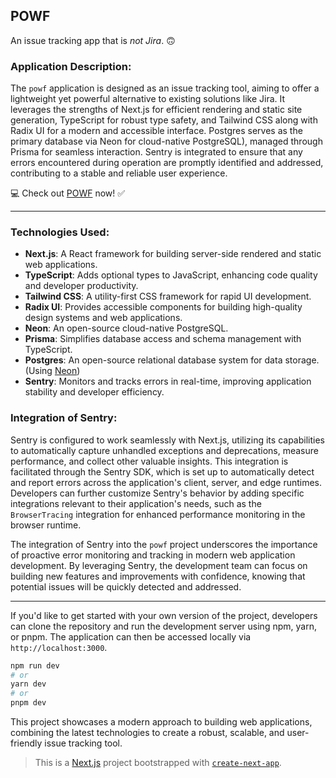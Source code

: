 ## POWF 

An issue tracking app that is _not Jira_. 🙃 

### Application Description:
The `powf` application is designed as an issue tracking tool, aiming to offer a lightweight yet powerful alternative to existing solutions like Jira. It leverages the strengths of Next.js for efficient rendering and static site generation, TypeScript for robust type safety, and Tailwind CSS along with Radix UI for a modern and accessible interface. Postgres serves as the primary database via Neon for cloud-native PostgreSQL), managed through Prisma for seamless interaction. Sentry is integrated to ensure that any errors encountered during operation are promptly identified and addressed, contributing to a stable and reliable user experience.

💻 Check out [POWF](https://powf-issue-tracker.vercel.app/) now! ✅

---

### Technologies Used:

- **Next.js**: A React framework for building server-side rendered and static web applications.
- **TypeScript**: Adds optional types to JavaScript, enhancing code quality and developer productivity.
- **Tailwind CSS**: A utility-first CSS framework for rapid UI development.
- **Radix UI**: Provides accessible components for building high-quality design systems and web applications.
- **Neon**: An open-source cloud-native PostgreSQL.
- **Prisma**: Simplifies database access and schema management with TypeScript.
- **Postgres**: An open-source relational database system for data storage. (Using [Neon](https://neon.tech/))
- **Sentry**: Monitors and tracks errors in real-time, improving application stability and developer efficiency.





### Integration of Sentry:

Sentry is configured to work seamlessly with Next.js, utilizing its capabilities to automatically capture unhandled exceptions and deprecations, measure performance, and collect other valuable insights. This integration is facilitated through the Sentry SDK, which is set up to automatically detect and report errors across the application's client, server, and edge runtimes. Developers can further customize Sentry's behavior by adding specific integrations relevant to their application's needs, such as the `BrowserTracing` integration for enhanced performance monitoring in the browser runtime.

The integration of Sentry into the `powf` project underscores the importance of proactive error monitoring and tracking in modern web application development. By leveraging Sentry, the development team can focus on building new features and improvements with confidence, knowing that potential issues will be quickly detected and addressed.



---

If you'd like to get started with your own version of the project, developers can clone the repository and run the development server using npm, yarn, or pnpm. The application can then be accessed locally via `http://localhost:3000`.

```bash
npm run dev
# or
yarn dev
# or
pnpm dev
```

This project showcases a modern approach to building web applications, combining the latest technologies to create a robust, scalable, and user-friendly issue tracking tool.



> This is a [Next.js](https://nextjs.org/) project bootstrapped with [`create-next-app`](https://github.com/vercel/next.js/tree/canary/packages/create-next-app).


<!-- You can start editing the page by modifying `app/page.tsx`. The page auto-updates as you edit the file.

This project uses [`next/font`](https://nextjs.org/docs/basic-features/font-optimization) to automatically optimize and load Inter, a custom Google Font.

## Learn More

To learn more about Next.js, take a look at the following resources:

- [Next.js Documentation](https://nextjs.org/docs) - learn about Next.js features and API.
- [Learn Next.js](https://nextjs.org/learn) - an interactive Next.js tutorial.

You can check out [the Next.js GitHub repository](https://github.com/vercel/next.js/) - your feedback and contributions are welcome!

## Deploy on Vercel

The easiest way to deploy your Next.js app is to use the [Vercel Platform](https://vercel.com/new?utm_medium=default-template&filter=next.js&utm_source=create-next-app&utm_campaign=create-next-app-readme) from the creators of Next.js.

Check out our [Next.js deployment documentation](https://nextjs.org/docs/deployment) for more details. -->
